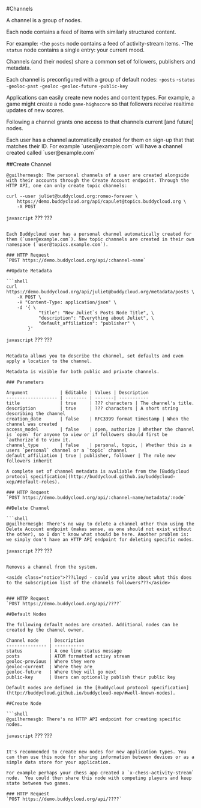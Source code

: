 #Channels

A channel is a group of nodes.

Each node contains a feed of items with similarly structured content.

For example:
-the `posts` node contains a feed of activity-stream items.
-The `status` node contains a single entry:  your current mood.

Channels (and their nodes) share a common set of followers, publishers and metadata.

Each channel is preconfigured with a group of default nodes:
-`posts`
-`status`
-`geoloc-past`
-`geoloc`
-`geoloc-future`
-`public-key`

Applications can easily create new nodes and content types. For example, a game might create a node `game-highscore` so that followers receive realtime updates of new scores.

Following a channel grants one access to that channels current [and future] nodes. 

<aside>Each user has a channel automatically created for them on sign-up that that matches their ID. For example `user@example.com` will have a channel created called `user@example.com`</aside>

##Create Channel

```shell
@guilhermesgb: The personal channels of a user are created alongside with their accounts through the Create Account endpoint. Through the HTTP API, one can only create topic channels:

curl --user juliet@buddycloud.org:romeo-forever \
    https://demo.buddycloud.org/api/capulet@topics.buddycloud.org \
    -X POST
```

```javascript```
???
???
```

Each Buddycloud user has a personal channel automatically created for them (`user@example.com`). New topic channels are created in their own namespace (`user@topics.example.com`).

### HTTP Request
`POST https://demo.buddycloud.org/api/:channel-name`

##Update Metadata

```shell
curl https://demo.buddycloud.org/api/juliet@buddycloud.org/metadata/posts \
    -X POST \
    -H "Content-Type: application/json" \
    -d '{ \
            "title": "New Juliet`s Posts Node Title", \
            "description": "Everything about Juliet", \
            "default_affiliation": "publisher" \
        }'
```

```javascript```
???
???
```

Metadata allows you to describe the channel, set defaults and even apply a location to the channel.

Metadata is visible for both public and private channels.

### Parameters

Argument            | Editable | Values | Description
------------------- | -------- | -------| -----------
title               | true     | ??? characters | The channel's title.
description         | true     | ??? characters | A short string describing the channel 
creation_date       | false    | RFC3399 format timestamp | When the channel was created
access_model        | false    | open, authorize | Whether the channel is `open` for anyone to view or if followers should first be `authorize`d to view it.
channel_type        | false    | personal, topic, | Whether this is a users `personal` channel or a `topic` channel
default_affiliation | true | publisher, follower | The role new followers inherit

A complete set of channel metadata is avaliable from the [Buddycloud protocol specification](http://buddycloud.github.io/buddycloud-xep/#default-roles). 

### HTTP Request
`POST https://demo.buddycloud.org/api/:channel-name/metadata/:node`

##Delete Channel

```shell
@guilhermesgb: There's no way to delete a channel other than using the Delete Account endpoint (makes sense, as one should not exist without the other), so I don`t know what should be here. Another problem is: we simply don't have an HTTP API endpoint for deleting specific nodes.
```

```javascript```
???
???
```

Removes a channel from the system. 

<aside class="notice">???Lloyd - could you write about what this does to the subscription list of the channels followers???</aside>


### HTTP Request
`POST https://demo.buddycloud.org/api/????`

##Default Nodes

The following default nodes are created. Additional nodes can be created by the channel owner.

Channel node    | Description 
--------------- | -----------
status          | A one line status message 
posts           | ATOM formatted activy stream 
geoloc-previous | Where they were              
geoloc-current  | Where they are              
geoloc-future   | Where they will go next   
public-key      | Users can optionally publish their public key

Default nodes are defined in the [Buddycloud protocol specification](http://buddycloud.github.io/buddycloud-xep/#well-known-nodes).

##Create Node

```shell
@guilhermesgb: There's no HTTP API endpoint for creating specific nodes.
```

```javascript```
???
???
```

It's recommended to create new nodes for new application types. You can then use this node for sharing information between devices or as a simple data store for your application.

For example perhaps your chess app created a `x-chess-activity-stream` node.  You could then share this node with competing players and keep state between two games.

### HTTP Request
`POST https://demo.buddycloud.org/api/????`
